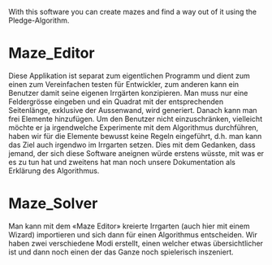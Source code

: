 With this software you can create mazes and find a way out of it using the Pledge-Algorithm.

# Maze_Editor
Diese Applikation ist separat zum eigentlichen Programm und dient zum einen zum Vereinfachen testen für Entwickler, zum anderen kann ein Benutzer damit seine eigenen Irrgärten konzipieren. Man muss nur eine Feldergrösse eingeben und ein Quadrat mit der entsprechenden Seitenlänge, exklusive der Aussenwand, wird generiert. Danach kann man frei Elemente hinzufügen. Um den Benutzer nicht einzuschränken, vielleicht möchte er ja irgendwelche Experimente mit dem Algorithmus durchführen, haben wir für die Elemente bewusst keine Regeln eingeführt, d.h. man kann das Ziel auch irgendwo im Irrgarten setzen. Dies mit dem Gedanken, dass jemand, der sich diese Software aneignen würde erstens wüsste, mit was er es zu tun hat und zweitens hat man noch unsere Dokumentation als Erklärung des Algorithmus.

# Maze_Solver
Man kann mit dem «Maze Editor» kreierte Irrgarten (auch hier mit einem Wizard) importieren und sich dann für einen Algorithmus entscheiden. Wir haben zwei verschiedene Modi erstellt, einen welcher etwas übersichtlicher ist und dann noch einen der das Ganze noch spielerisch inszeniert.